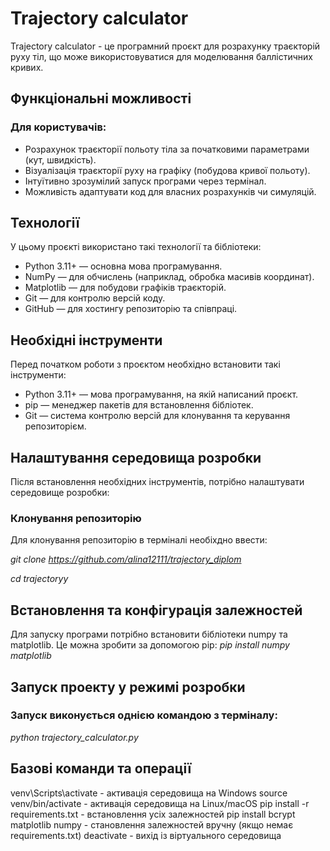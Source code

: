 #  Trajectory сalculator
Trajectory сalculator - це програмний проєкт для розрахунку траєкторій руху тіл, що може використовуватися для моделювання баллістичних кривих.

## Функціональні можливості

### Для користувачів:
- Розрахунок траєкторії польоту тіла за початковими параметрами (кут, швидкість).
- Візуалізація траєкторії руху на графіку (побудова кривої польоту).
- Інтуїтивно зрозумілий запуск програми через термінал.
- Можливість адаптувати код для власних розрахунків чи симуляцій.

## Технології
У цьому проєкті використано такі технології та бібліотеки:
- Python 3.11+ — основна мова програмування.
- NumPy — для обчислень (наприклад, обробка масивів координат).
- Matplotlib — для побудови графіків траєкторій.
- Git — для контролю версій коду.
- GitHub — для хостингу репозиторію та співпраці.

## Необхідні інструменти

Перед початком роботи з проєктом необхідно встановити такі інструменти:
- Python 3.11+ — мова програмування, на якій написаний проєкт.
- pip — менеджер пакетів для встановлення бібліотек.
- Git — система контролю версій для клонування та керування репозиторієм.

## Налаштування середовища розробки

Після встановлення необхідних інструментів, потрібно налаштувати середовище розробки:

### Клонування репозиторію 

Для клонування репозиторію в терміналі необіхдно ввести:

*git clone https://github.com/alina12111/trajectory_diplom*

*cd trajectoryy*

## Встановлення та конфігурація залежностей

Для запуску програми потрібно встановити бібліотеки numpy та matplotlib. 
Це можна зробити за допомогою pip:
*pip install numpy matplotlib*

## Запуск проекту у режимі розробки

### Запуск виконується однією командою з терміналу:
*python trajectory_calculator.py*

## Базові команди та операції
venv\Scripts\activate	- активація середовища на Windows
source venv/bin/activate - активація середовища на Linux/macOS
pip install -r requirements.txt	- встановлення усіх залежностей
pip install bcrypt matplotlib numpy	 - становлення залежностей вручну (якщо немає requirements.txt)
deactivate	- вихід із віртуального середовища
